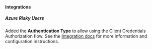 
#### Integrations
##### Azure Risky Users
Added the **Authentication Type** to allow using the Client Credentials Authorization flow. See the [Integration docs](https://xsoar.pan.dev/docs/reference/integrations/azure-risky-users) for more information and configuration instructions.
